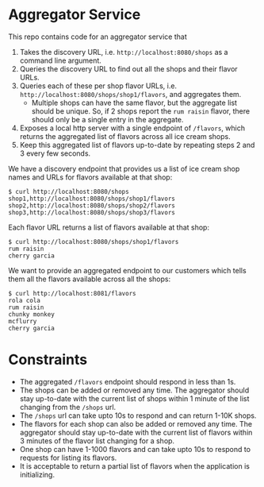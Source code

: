# Aggregator Service

This repo contains code for an aggregator service that 
1. Takes the discovery URL, i.e. `http://localhost:8080/shops` as a command line argument.
2. Queries the discovery URL to find out all the shops and their flavor URLs.
3. Queries each of these per shop flavor URLs, i.e. `http://localhost:8080/shops/shop1/flavors`, and aggregates them.
    * Multiple shops can have the same flavor, but the aggregate list should be unique. So, if 2 shops report the `rum raisin` flavor,
      there should only be a single entry in the aggregate.
4. Exposes a local http server with a single endpoint of `/flavors`, which returns the aggregated list of flavors across all ice cream shops.
5. Keep this aggregated list of flavors up-to-date by repeating steps 2 and 3 every few seconds.

We have a discovery endpoint that provides us a list of ice cream shop names and URLs for flavors available at that shop:

```
$ curl http://localhost:8080/shops 
shop1,http://localhost:8080/shops/shop1/flavors
shop2,http://localhost:8080/shops/shop2/flavors
shop3,http://localhost:8080/shops/shop3/flavors
```

Each flavor URL returns a list of flavors available at that shop:

```
$ curl http://localhost:8080/shops/shop1/flavors
rum raisin
cherry garcia
```

We want to provide an aggregated endpoint to our customers which tells them all the flavors available across all the shops:

```
$ curl http://localhost:8081/flavors
rola cola
rum raisin
chunky monkey
mcflurry
cherry garcia
```

# Constraints

* The aggregated `/flavors` endpoint should respond in less than 1s.
* The shops can be added or removed any time. The aggregator should stay up-to-date with the current list of shops within 1 minute of the list changing from the `/shops` url.
* The `/shops` url can take upto 10s to respond and can return 1-10K shops.
* The flavors for each shop can also be added or removed any time. The aggregator should stay up-to-date with the current list of flavors within 3 minutes of the flavor list changing for a shop.
* One shop can have 1-1000 flavors and can take upto 10s to respond to requests for listing its flavors.
* It is acceptable to return a partial list of flavors when the application is initializing.
